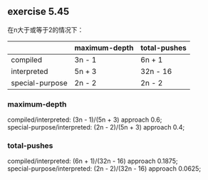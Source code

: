 ## exercise 5.45
在n大于或等于2的情况下： 

|               | maximum-depth |  total-pushes |
|---------------|---------------|---------------|
|   compiled    |     3n - 1    |    6n + 1     |
|  interpreted  |     5n + 3    |   32n - 16    |
|special-purpose|     2n - 2    |    2n - 2     |

### maximum-depth  
compiled/interpreted: (3n - 1)/(5n + 3) approach 0.6;  
special-purpose/interpreted: (2n - 2)/(5n + 3) approach 0.4;  

### total-pushes  
compiled/interpreted: (6n + 1)/(32n - 16) approach 0.1875;  
special-purpose/interpreted: (2n - 2)/(32n - 16) approach 0.0625;  
